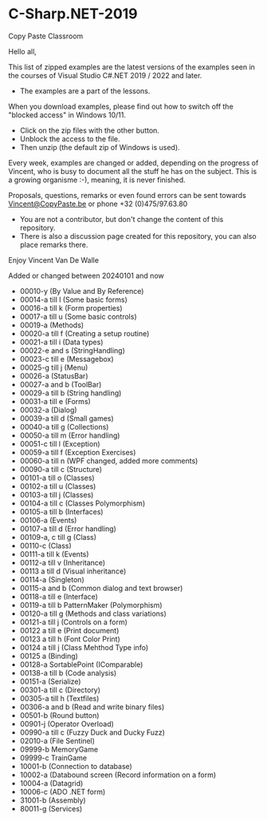 # C-Sharp.NET-2019
Copy Paste Classroom

Hello all,

This list of zipped examples are the latest versions of the examples seen in the courses of Visual Studio C#.NET 2019 / 2022 and later.
- The examples are a part of the lessons.
 
When you download examples, please find out how to switch off the "blocked access" in Windows 10/11.
- Click on the zip files with the other button.
- Unblock the access to the file.
- Then unzip (the default zip of Windows is used).

Every week, examples are changed or added, depending on the progress of Vincent, who is busy to document all the stuff he has on the subject.
This is a growing organisme :-), meaning, it is never finished.

Proposals, questions, remarks or even found errors can be sent towards Vincent@CopyPaste.be or phone +32 (0)475/97.63.80
- You are not a contributor, but don't change the content of this repository.
- There is also a discussion page created for this repository, you can also place remarks there.

Enjoy
Vincent Van De Walle

Added or changed between 20240101 and now 
- 00010-y (By Value and By Reference)
- 00014-a till l (Some basic forms)
- 00016-a till k (Form properties)
- 00017-a till u (Some basic controls)
- 00019-a (Methods)
- 00020-a till f (Creating a setup routine)
- 00021-a till i (Data types)
- 00022-e and s (StringHandling)
- 00023-c till e (Messagebox)
- 00025-g till j (Menu)
- 00026-a (StatusBar)
- 00027-a and b (ToolBar)
- 00029-a till b (String handling)
- 00031-a till e (Forms)
- 00032-a (Dialog)
- 00039-a till d (Small games)
- 00040-a till g (Collections)
- 00050-a till m (Error handling)
- 00051-c till l (Exception)
- 00059-a till f (Exception Exercises)
- 00060-a till n (WPF changed, added more comments)
- 00090-a till c (Structure)
- 00101-a till o (Classes)
- 00102-a till u (Classes)
- 00103-a till j (Classes)
- 00104-a till c (Classes Polymorphism)
- 00105-a till b (Interfaces)
- 00106-a (Events)
- 00107-a till d (Error handling)
- 00109-a, c till g (Class)
- 00110-c (Class)
- 00111-a till k (Events)
- 00112-a till v (Inheritance)
- 00113 a till d (Visual inheritance)
- 00114-a (Singleton)
- 00115-a and b (Common dialog and text browser)
- 00118-a till e (Interface)
- 00119-a till b PatternMaker (Polymorphism)
- 00120-a till g (Methods and class variations)
- 00121-a till j (Controls on a form)
- 00122 a till e (Print document)
- 00123 a till h (Font Color Print)
- 00124 a till j (Class Mehthod Type info)
- 00125 a (Binding)
- 00128-a SortablePoint (IComparable)
- 00138-a till b (Code analysis)
- 00151-a (Serialize)
- 00301-a till c (Directory)
- 00305-a till h (Textfiles)
- 00306-a and b (Read and write binary files)
- 00501-b (Round button)
- 00901-j (Operator Overload)
- 00990-a till c (Fuzzy Duck and Ducky Fuzz)
- 02010-a (File Sentinel)
- 09999-b MemoryGame
- 09999-c TrainGame
- 10001-b (Connection to database)
- 10002-a (Databound screen (Record information on a form)
- 10004-a (Datagrid)
- 10006-c (ADO .NET form)
- 31001-b (Assembly)
- 80011-g (Services)
